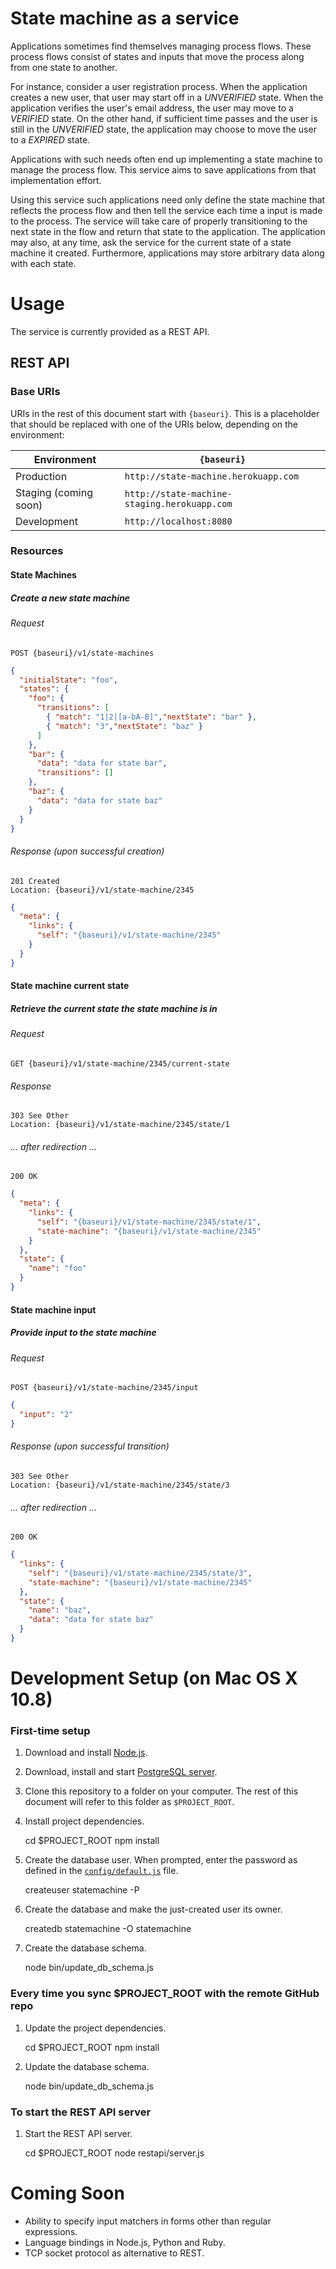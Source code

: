 # State machine as a service

Applications sometimes find themselves managing process flows. These process flows consist of states and inputs that move the process along from one state to another.

For instance, consider a user registration process. When the application creates a new user, that user may start off in a *UNVERIFIED* state. When the application verifies the user's email address, the user may move to a *VERIFIED* state. On the other hand, if sufficient time passes and the user is still in the *UNVERIFIED* state, the application may choose to move the user to a *EXPIRED* state.

Applications with such needs often end up implementing a state machine to manage the process flow. This service aims to save applications from that implementation effort.

Using this service such applications need only define the state machine that reflects the process flow and then tell the service each time a input is made to the process. The service will take care of properly transitioning to the next state in the flow and return that state to the application. The application may also, at any time, ask the service for the current state of a state machine it created. Furthermore, applications may store arbitrary data along with each state.

# Usage
The service is currently provided as a REST API. 

## REST API

### Base URIs
URIs in the rest of this document start with `{baseuri}`. This is a placeholder that should be replaced with one of the URIs below, depending on the environment:

| Environment           | `{baseuri}`                                  |
| --------------------- | -------------------------------------------- |
| Production            | `http://state-machine.herokuapp.com`         |
| Staging (coming soon) | `http://state-machine-staging.herokuapp.com` |
| Development           | `http://localhost:8080`                      |

### Resources

#### State Machines

##### Create a new state machine

###### Request

```
POST {baseuri}/v1/state-machines
```
```json
{
  "initialState": "foo",
  "states": {
    "foo": {
      "transitions": [
        { "match": "1|2|[a-bA-B]","nextState": "bar" },
        { "match": "3","nextState": "baz" }
      ]
    },
    "bar": {
      "data": "data for state bar",
      "transitions": []
    },
    "baz": {
      "data": "data for state baz"
    }
  }
}
```

###### Response (upon successful creation)

```
201 Created
Location: {baseuri}/v1/state-machine/2345
```
```json
{
  "meta": {
    "links": {
      "self": "{baseuri}/v1/state-machine/2345"
    }
  }
}
```

#### State machine current state

##### Retrieve the current state the state machine is in

###### Request

```
GET {baseuri}/v1/state-machine/2345/current-state
```

###### Response

```
303 See Other
Location: {baseuri}/v1/state-machine/2345/state/1
```

###### ... after redirection ...

```
200 OK
```
```json
{
  "meta": {
    "links": {
      "self": "{baseuri}/v1/state-machine/2345/state/1",
      "state-machine": "{baseuri}/v1/state-machine/2345"
    }
  },
  "state": {
    "name": "foo"
  }
}
```

#### State machine input

##### Provide input to the state machine

###### Request

```
POST {baseuri}/v1/state-machine/2345/input
```
```json
{
  "input": "2"
}
```

###### Response (upon successful transition)

```
303 See Other
Location: {baseuri}/v1/state-machine/2345/state/3
```

###### ... after redirection ...

```
200 OK
```
```json
{
  "links": {
    "self": "{baseuri}/v1/state-machine/2345/state/3",
    "state-machine": "{baseuri}/v1/state-machine/2345"
  },
  "state": {
    "name": "baz",
    "data": "data for state baz"
  }
}
```

# Development Setup (on Mac OS X 10.8)

### First-time setup

1) Download and install [Node.js](http://nodejs.org/).

2) Download, install and start [PostgreSQL server](http://postgresapp.com/).

3) Clone this repository to a folder on your computer. The rest of this document will refer to this folder as `$PROJECT_ROOT`.

4) Install project dependencies.

    cd $PROJECT_ROOT
    npm install

5) Create the database user. When prompted, enter the password as defined in the [`config/default.js`](https://github.com/ycombinator/state-machine/blob/master/config/default.js) file.

    createuser statemachine -P

6) Create the database and make the just-created user its owner.

    createdb statemachine -O statemachine

7) Create the database schema.

    node bin/update_db_schema.js

### Every time you sync $PROJECT_ROOT with the remote GitHub repo

1) Update the project dependencies.

    cd $PROJECT_ROOT
    npm install

2) Update the database schema.

    node bin/update_db_schema.js

### To start the REST API server

1) Start the REST API server.

    cd $PROJECT_ROOT
    node restapi/server.js

# Coming Soon
* Ability to specify input matchers in forms other than regular expressions.
* Language bindings in Node.js, Python and Ruby.
* TCP socket protocol as alternative to REST.
